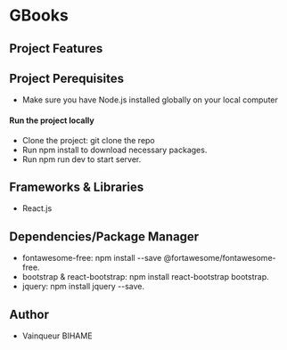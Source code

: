 # GBooks



## Project Features


## Project Perequisites

* Make sure you have Node.js installed globally on your local computer

#### Run the project locally

* Clone the project: git clone the repo
* Run npm install to download necessary packages.
* Run npm run dev to start server.


## Frameworks & Libraries

* React.js


## Dependencies/Package Manager

* fontawesome-free: npm install --save @fortawesome/fontawesome-free.
* bootstrap & react-bootstrap: npm install react-bootstrap bootstrap.
* jquery: npm install jquery --save.


## Author

* Vainqueur BIHAME
